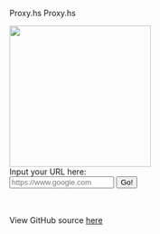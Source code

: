 Proxy.hs
Proxy.hs
<!DOCTYPE html>
<html lang="en">
<head>
    <meta charset="UTF-8">
    <meta name="viewport" content="width=device-width, initial-scale=1.0">
    <link href="https://fonts.googleapis.com/css2?family=Ubuntu&display=swap" rel="stylesheet">
    <link href="https://fonts.googleapis.com/css2?family=Roboto&display=swap" rel="stylesheet">
    <link href="https://fonts.googleapis.com/icon?family=Material+Icons" rel="stylesheet">
    <link href="index.css" rel="stylesheet">
    <link rel="stylesheet" href="https://www.w3schools.com/w3css/4/w3.css">
    <link rel="shortcut icon" type="image/png" href="logo.png" />
    <title>NGINX Proxy</title>
</head>
<body>
    <div class="container">
        <img src="logo-full.png" width="250" height="250">
        <div>
            <script>
                function go() {
                    var input = document.getElementById('url-target');
                    if (input.value) {
                        window.location.href = '/main/' + input.value;
                    } else {
                        alert('Please provide a link. It does not require https://.');
                    }
                }
            </script>
            <span class="w3-xlarge">Input your URL here: </span>
            <div>
                <input class="w3-xlarge" type='text' placeholder='https://www.google.com' id='url-target'
                    onkeydown='if(event.key==="Enter") go()' />
                <button onclick='go()' class="w3-xlarge">Go!</button>
            </div>
            <br>
            <br>
            </p>
            <p class="w3-medium">View GitHub source <a class="w3-medium" href="https://github.com/binary-person/womginx" target="_blank">here</a></p>
        </div>
    </div>
</body>
</html>
